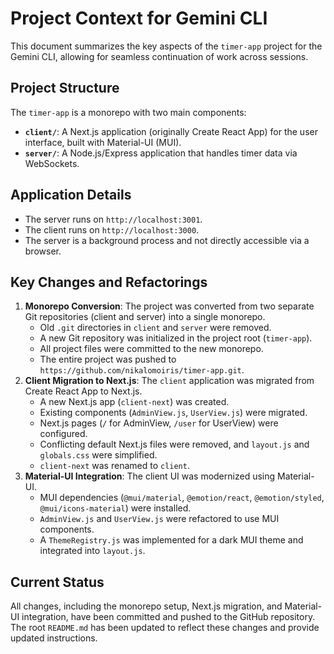 # Project Context for Gemini CLI

This document summarizes the key aspects of the `timer-app` project for the Gemini CLI, allowing for seamless continuation of work across sessions.

## Project Structure
The `timer-app` is a monorepo with two main components:
- **`client/`**: A Next.js application (originally Create React App) for the user interface, built with Material-UI (MUI).
- **`server/`**: A Node.js/Express application that handles timer data via WebSockets.

## Application Details
- The server runs on `http://localhost:3001`.
- The client runs on `http://localhost:3000`.
- The server is a background process and not directly accessible via a browser.

## Key Changes and Refactorings
1.  **Monorepo Conversion**: The project was converted from two separate Git repositories (client and server) into a single monorepo.
    -   Old `.git` directories in `client` and `server` were removed.
    -   A new Git repository was initialized in the project root (`timer-app`).
    -   All project files were committed to the new monorepo.
    -   The entire project was pushed to `https://github.com/nikalomoiris/timer-app.git`.
2.  **Client Migration to Next.js**: The `client` application was migrated from Create React App to Next.js.
    -   A new Next.js app (`client-next`) was created.
    -   Existing components (`AdminView.js`, `UserView.js`) were migrated.
    -   Next.js pages (`/` for AdminView, `/user` for UserView) were configured.
    -   Conflicting default Next.js files were removed, and `layout.js` and `globals.css` were simplified.
    -   `client-next` was renamed to `client`.
3.  **Material-UI Integration**: The client UI was modernized using Material-UI.
    -   MUI dependencies (`@mui/material`, `@emotion/react`, `@emotion/styled`, `@mui/icons-material`) were installed.
    -   `AdminView.js` and `UserView.js` were refactored to use MUI components.
    -   A `ThemeRegistry.js` was implemented for a dark MUI theme and integrated into `layout.js`.

## Current Status
All changes, including the monorepo setup, Next.js migration, and Material-UI integration, have been committed and pushed to the GitHub repository. The root `README.md` has been updated to reflect these changes and provide updated instructions.
